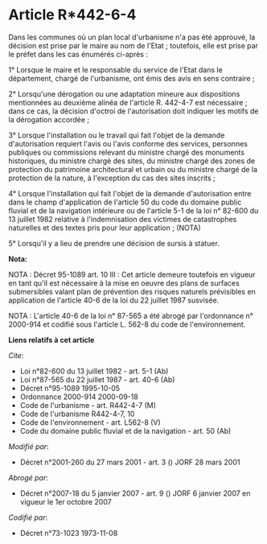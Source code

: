 # Article R*442-6-4

Dans les communes où un plan local d'urbanisme n'a pas été approuvé, la décision est prise par le maire au nom de l'Etat ;
toutefois, elle est prise par le préfet dans les cas énumérés ci-après :

1° Lorsque le maire et le responsable du service de l'Etat dans le département, chargé de l'urbanisme, ont émis des avis en
sens contraire ;

2° Lorsqu'une dérogation ou une adaptation mineure aux dispositions mentionnées au deuxième alinéa de l'article R. 442-4-7
est nécessaire ; dans ce cas, la décision d'octroi de l'autorisation doit indiquer les motifs de la dérogation accordée ;

3° Lorsque l'installation ou le travail qui fait l'objet de la demande d'autorisation requiert l'avis ou l'avis conforme des
services, personnes publiques ou commissions relevant du ministre chargé des monuments historiques, du ministre chargé des
sites, du ministre chargé des zones de protection du patrimoine architectural et urbain ou du ministre chargé de la
protection de la nature, à l'exception du cas des sites inscrits ;

4° Lorsque l'installation qui fait l'objet de la demande d'autorisation entre dans le champ d'application de l'article 50 du
code du domaine public fluvial et de la navigation intérieure ou de l'article 5-1 de la loi n° 82-600 du 13 juillet 1982
relative à l'indemnisation des victimes de catastrophes naturelles et des textes pris pour leur application ; (NOTA)

5° Lorsqu'il y a lieu de prendre une décision de sursis à statuer.

**Nota:**

NOTA : Décret 95-1089 art. 10 III : Cet article demeure toutefois en vigueur en tant qu'il est nécessaire à la mise en oeuvre
des plans de surfaces submersibles valant plan de prévention des risques naturels prévisibles en application de l'article
40-6 de la loi du 22 juillet 1987 susvisée.

NOTA : L'article 40-6 de la loi n° 87-565 a été abrogé par l'ordonnance n° 2000-914 et codifié sous l'article L. 562-8 du
code de l'environnement.

**Liens relatifs à cet article**

_Cite_:

  - Loi n°82-600 du 13 juillet 1982 - art. 5-1 (Ab)
  - Loi n°87-565 du 22 juillet 1987 - art. 40-6 (Ab)
  - Décret n°95-1089 1995-10-05
  - Ordonnance 2000-914 2000-09-18
  - Code de l'urbanisme - art. R442-4-7 (M)
  - Code de l'urbanisme R442-4-7, 10
  - Code de l'environnement - art. L562-8 (V)
  - Code du domaine public fluvial et de la navigation - art. 50 (Ab)

_Modifié par_:

  - Décret n°2001-260 du 27 mars 2001 - art. 3 () JORF 28 mars 2001

_Abrogé par_:

  - Décret n°2007-18 du 5 janvier 2007 - art. 9 () JORF 6 janvier 2007 en vigueur le 1er octobre 2007

_Codifié par_:

  - Décret n°73-1023 1973-11-08
